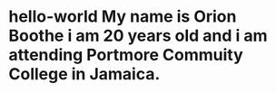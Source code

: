 # hello-world My name is Orion Boothe i am 20 years old and i am attending Portmore Commuity College in Jamaica.
